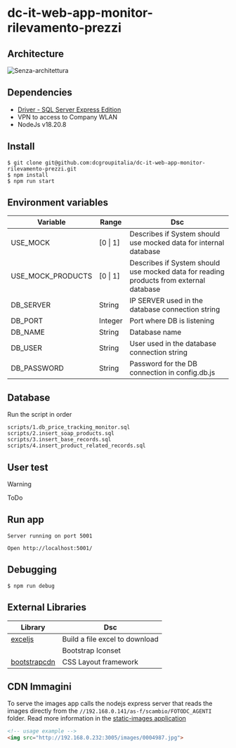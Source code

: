 # dc-it-web-app-monitor-rilevamento-prezzi

## Architecture

![Senza-architettura](https://github.com/user-attachments/assets/bec55523-85c8-41cc-8868-612f741abfc6)


## Dependencies
* [Driver - SQL Server Express Edition](https://www.microsoft.com/en-us/download/details.aspx?id=104781)
* VPN to access to Company WLAN
* NodeJs v18.20.8

## Install
```
$ git clone git@github.com:dcgroupitalia/dc-it-web-app-monitor-rilevamento-prezzi.git
$ npm install
$ npm run start
```

## Environment variables
| Variable | Range | Dsc  |
|---|---|---|
| USE_MOCK | [0 \| 1] | Describes if System should use mocked data for internal database |
| USE_MOCK_PRODUCTS | [0 \| 1] | Describes if System should use mocked data for reading products from external database |
| DB_SERVER | String | IP SERVER used in the database connection string |
| DB_PORT | Integer | Port where DB is listening |
| DB_NAME | String | Database name |
| DB_USER | String | User used in the database connection string |
| DB_PASSWORD | String | Password for the DB connection in config.db.js |

## Database
Run the script in order
```
scripts/1.db_price_tracking_monitor.sql
scripts/2.insert_soap_products.sql
scripts/3.insert_base_records.sql
scripts/4.insert_product_related_records.sql
```

## User test
> [!WARNING]
> ToDo

## Run app
```
Server running on port 5001

Open http://localhost:5001/
```

## Debugging
```
$ npm run debug
```

## External Libraries

| Library | Dsc  |
|---|---|
| [exceljs](https://www.npmjs.com/package/exceljs) | Build a file excel to download |
| []() | Bootstrap Iconset | |
| [bootstrapcdn](https://maxcdn.bootstrapcdn.com/bootstrap/3.4.0/css/bootstrap.min.css) | CSS Layout framework | 

## CDN Immagini
To serve the images app calls the nodejs express server that reads the images directly from the `//192.168.0.141/as-f/scambio/FOTODC_AGENTI` folder.
Read more information in the [static-images application](https://github.com/dcgroupitalia/static-images)

```HTML
<!-- usage example -->
<img src="http://192.168.0.232:3005/images/0004987.jpg">
```